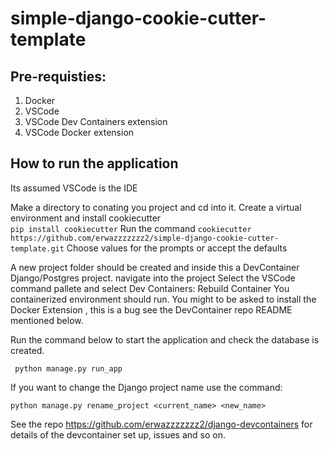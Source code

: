 # simple-django-cookie-cutter-template

## Pre-requisties:

1. Docker 
2. VSCode
3. VSCode Dev Containers extension
4. VSCode Docker extension

## How to run the application

Its assumed VSCode is the IDE

Make  a directory to conating you project and cd into it.
Create a virtual environment and install cookiecutter  
``` pip install cookiecutter ```
Run the command
```cookiecutter https://github.com/erwazzzzzzz2/simple-django-cookie-cutter-template.git```
Choose values for the prompts or accept the defaults

A new project folder should be created and inside this a DevContainer Django/Postgres project.
navigate into the project
Select the VSCode command pallete and select Dev Containers: Rebuild Container 
You containerized environment should run. You might to be asked to install the Docker Extension , this is a bug see the DevContainer repo README mentioned below.

Run the command below to start the application and check the database is created.

``` python manage.py run_app```

If you want to change the Django project name use the command:

``` python manage.py rename_project <current_name> <new_name> ```

See the repo https://github.com/erwazzzzzzz2/django-devcontainers  for details of the devcontainer set up, issues and so on.
